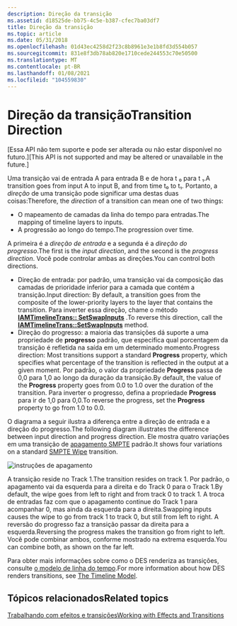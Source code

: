 ```yaml
---
description: Direção da transição
ms.assetid: d18525de-bb75-4c5e-b387-cfec7ba03df7
title: Direção da transição
ms.topic: article
ms.date: 05/31/2018
ms.openlocfilehash: 01d43ec4258d2f23c8b8961e3e1b8fd3d554b057
ms.sourcegitcommit: 831e8f3db78ab820e1710cede244553c70e50500
ms.translationtype: MT
ms.contentlocale: pt-BR
ms.lasthandoff: 01/08/2021
ms.locfileid: "104559830"
---
```

# <a name="transition-direction"></a><span data-ttu-id="9ce2a-103">Direção da transição</span><span class="sxs-lookup"><span data-stu-id="9ce2a-103">Transition Direction</span></span>

<span data-ttu-id="9ce2a-104">\[Essa API não tem suporte e pode ser alterada ou não estar disponível no futuro.\]</span><span class="sxs-lookup"><span data-stu-id="9ce2a-104">\[This API is not supported and may be altered or unavailable in the future.\]</span></span>

<span data-ttu-id="9ce2a-105">Uma transição vai de entrada A para entrada B e de hora t ₀ para t ₁.</span><span class="sxs-lookup"><span data-stu-id="9ce2a-105">A transition goes from input A to input B, and from time t₀ to t₁.</span></span> <span data-ttu-id="9ce2a-106">Portanto, a *direção* de uma transição pode significar uma destas duas coisas:</span><span class="sxs-lookup"><span data-stu-id="9ce2a-106">Therefore, the *direction* of a transition can mean one of two things:</span></span>

-   <span data-ttu-id="9ce2a-107">O mapeamento de camadas da linha do tempo para entradas.</span><span class="sxs-lookup"><span data-stu-id="9ce2a-107">The mapping of timeline layers to inputs.</span></span>
-   <span data-ttu-id="9ce2a-108">A progressão ao longo do tempo.</span><span class="sxs-lookup"><span data-stu-id="9ce2a-108">The progression over time.</span></span>

<span data-ttu-id="9ce2a-109">A primeira é a *direção de entrada* e a segunda é a *direção do progresso*.</span><span class="sxs-lookup"><span data-stu-id="9ce2a-109">The first is the *input direction*, and the second is the *progress direction*.</span></span> <span data-ttu-id="9ce2a-110">Você pode controlar ambas as direções.</span><span class="sxs-lookup"><span data-stu-id="9ce2a-110">You can control both directions.</span></span>

-   <span data-ttu-id="9ce2a-111">Direção de entrada: por padrão, uma transição vai da composição das camadas de prioridade inferior para a camada que contém a transição.</span><span class="sxs-lookup"><span data-stu-id="9ce2a-111">Input direction: By default, a transition goes from the composite of the lower-priority layers to the layer that contains the transition.</span></span> <span data-ttu-id="9ce2a-112">Para inverter essa direção, chame o método [**IAMTimelineTrans:: SetSwapInputs**](iamtimelinetrans-setswapinputs.md) .</span><span class="sxs-lookup"><span data-stu-id="9ce2a-112">To reverse this direction, call the [**IAMTimelineTrans::SetSwapInputs**](iamtimelinetrans-setswapinputs.md) method.</span></span>
-   <span data-ttu-id="9ce2a-113">Direção do progresso: a maioria das transições dá suporte a uma propriedade de **progresso** padrão, que especifica qual porcentagem da transição é refletida na saída em um determinado momento.</span><span class="sxs-lookup"><span data-stu-id="9ce2a-113">Progress direction: Most transitions support a standard **Progress** property, which specifies what percentage of the transition is reflected in the output at a given moment.</span></span> <span data-ttu-id="9ce2a-114">Por padrão, o valor da propriedade **Progress** passa de 0,0 para 1,0 ao longo da duração da transição.</span><span class="sxs-lookup"><span data-stu-id="9ce2a-114">By default, the value of the **Progress** property goes from 0.0 to 1.0 over the duration of the transition.</span></span> <span data-ttu-id="9ce2a-115">Para inverter o progresso, defina a propriedade **Progress** para ir de 1,0 para 0,0.</span><span class="sxs-lookup"><span data-stu-id="9ce2a-115">To reverse the progress, set the **Progress** property to go from 1.0 to 0.0.</span></span>

<span data-ttu-id="9ce2a-116">O diagrama a seguir ilustra a diferença entre a direção de entrada e a direção do progresso.</span><span class="sxs-lookup"><span data-stu-id="9ce2a-116">The following diagram illustrates the difference between input direction and progress direction.</span></span> <span data-ttu-id="9ce2a-117">Ele mostra quatro variações em uma transição de [apagamento SMPTE](smpte-wipe-transition.md) padrão.</span><span class="sxs-lookup"><span data-stu-id="9ce2a-117">It shows four variations on a standard [SMPTE Wipe](smpte-wipe-transition.md) transition.</span></span>

![instruções de apagamento](images/wipedirections.png)

<span data-ttu-id="9ce2a-119">A transição reside no Track 1.</span><span class="sxs-lookup"><span data-stu-id="9ce2a-119">The transition resides on track 1.</span></span> <span data-ttu-id="9ce2a-120">Por padrão, o apagamento vai da esquerda para a direita e do Track 0 para o Track 1.</span><span class="sxs-lookup"><span data-stu-id="9ce2a-120">By default, the wipe goes from left to right and from track 0 to track 1.</span></span> <span data-ttu-id="9ce2a-121">A troca de entradas faz com que o apagamento continue do Track 1 para acompanhar 0, mas ainda da esquerda para a direita.</span><span class="sxs-lookup"><span data-stu-id="9ce2a-121">Swapping inputs causes the wipe to go from track 1 to track 0, but still from left to right.</span></span> <span data-ttu-id="9ce2a-122">A reversão do progresso faz a transição passar da direita para a esquerda.</span><span class="sxs-lookup"><span data-stu-id="9ce2a-122">Reversing the progress makes the transition go from right to left.</span></span> <span data-ttu-id="9ce2a-123">Você pode combinar ambos, conforme mostrado na extrema esquerda.</span><span class="sxs-lookup"><span data-stu-id="9ce2a-123">You can combine both, as shown on the far left.</span></span>

<span data-ttu-id="9ce2a-124">Para obter mais informações sobre como o DES renderiza as transições, consulte [o modelo de linha do tempo](the-timeline-model.md).</span><span class="sxs-lookup"><span data-stu-id="9ce2a-124">For more information about how DES renders transitions, see [The Timeline Model](the-timeline-model.md).</span></span>

## <a name="related-topics"></a><span data-ttu-id="9ce2a-125">Tópicos relacionados</span><span class="sxs-lookup"><span data-stu-id="9ce2a-125">Related topics</span></span>

<dl> <dt>

[<span data-ttu-id="9ce2a-126">Trabalhando com efeitos e transições</span><span class="sxs-lookup"><span data-stu-id="9ce2a-126">Working with Effects and Transitions</span></span>](working-with-effects-and-transitions.md)
</dt> </dl>

 

 



